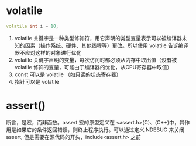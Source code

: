 # volatile
```c++
volatile int i = 10;
```
1. volatile 关键字是一种类型修饰符，用它声明的类型变量表示可以被编译器未知的因素（操作系统、硬件、其他线程等）更改。所以使用 volatile 告诉编译器不应对这样的对象进行优化
2. volatile 关键字声明的变量，每次访问时都必须从内存中取出值（没有被 volatile 修饰的变量，可能由于编译器的优化，从CPU寄存器中取值）
3. const 可以是 volatile （如只读的状态寄存器）
4. 指针可以是 volatile

# assert()
断言，是宏，而非函数。assert 宏的原型定义在 <assert.h>(C)、<cassert>(C++)中，其作用是如果它的条件返回错误，则终止程序执行。可以通过定义 NDEBUG 来关闭 assert, 但是需要在源代码的开头，include<assert.h> 之前